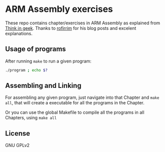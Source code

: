 # ARM Assembly exercises

These repo contains chapter/exercises in ARM Assembly as explained from [Think in geek](http://thinkingeek.com).
Thanks to [rofirrim](https://github.com/rofirrim) for his blog posts and excelent explanations.

## Usage of programs
After running `make` to run a given program:

``` bash
./program ; echo $? 
```	

## Assembling and Linking
For assembling any given program, just navigate into that Chapter and `make all`, that will create a executable for all the programs in the Chapter.

Or you can use the global Makefile to compile all the programs in all Chapters, using `make all`


## License 
GNU GPLv2
